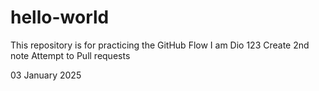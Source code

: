 # hello-world
This repository is for practicing the GitHub Flow
I am Dio
123
Create 2nd note
Attempt to Pull requests

03 January 2025
